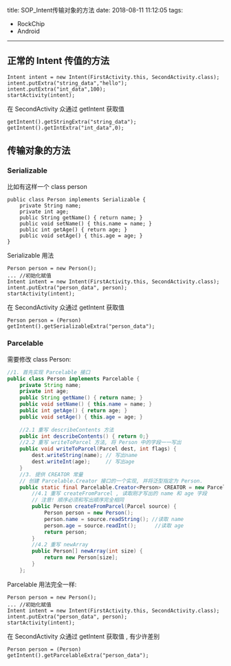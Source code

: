title: SOP_Intent传输对象的方法
date: 2018-08-11 11:12:05
tags: 
- RockChip
- Android

---
## 正常的 Intent 传值的方法

```
Intent intent = new Intent(FirstActivity.this, SecondActivity.class);
intent.putExtra("string_data","hello");
intent.putExtra("int_data",100);
startActivity(intent);
```
在 SecondActivity 众通过 getIntent 获取值
```
getIntent().getStringExtra("string_data");
getIntent().getIntExtra("int_data",0);
```

## 传输对象的方法

### Serializable
比如有这样一个 class person
```
public class Person implements Serializable {
	private String name;
    private int age;
    public String getName() { return name; }
    public void setName() { this.name = name; }
    public int getAge() { return age; }
    public void setAge() { this.age = age; }
}
```
Serializable 用法
```
Person person = new Person();
... //初始化赋值
Intent intent = new Intent(FirstActivity.this, SecondActivity.class);
intent.putExtra("person_data", person);
startActivity(intent);
```
在 SecondActivity 众通过 getIntent 获取值
```
Person person = (Person) getIntent().getSerializableExtra("person_data");
```

### Parcelable
需要修改 class Person:
```java
//1. 首先实现 Parcelable 接口
public class Person implements Parcelable {
	private String name;
    private int age;
    public String getName() { return name; }
    public void setName() { this.name = name; }
    public int getAge() { return age; }
    public void setAge() { this.age = age; }
    
    //2.1 重写 describeContents 方法
    public int describeContents() { return 0;}
    //2.2 重写 writeToParcel 方法, 将 Person 中的字段一一写出
    public void writeToParcel(Parcel dest, int flags) {
    	dest.writeString(name); // 写出name
        dest.writeInt(age);		// 写出age
	}
    //3. 提供 CREATOR 常量
    // 创建 Parcelable.Creator 接口的一个实现, 并将泛型指定为 Person.
    public static final Parcelable.Creator<Person> CREATOR = new Parcelable.Creator<Person>(){
    	//4.1 重写 createFromParcel , 读取刚才写出的 name 和 age 字段
        // 注意! 顺序必须和写出顺序完全相同
    	public Person createFromParcel(Parcel source) {
        	Person person = new Person();
            person.name = source.readString(); //读取 name
            person.age = source.readInt();		//读取 age
            return person;
        }
        //4.2 重写 newArray
        public Person[] newArray(int size) {
        	return new Person[size];
        }
    };
```
Parcelable 用法完全一样:
```
Person person = new Person();
... //初始化赋值
Intent intent = new Intent(FirstActivity.this, SecondActivity.class);
intent.putExtra("person_data", person);
startActivity(intent);
```
在 SecondActivity 众通过 getIntent 获取值 , 有少许差别
```
Person person = (Person) getIntent().getParcelableExtra("person_data");
```

